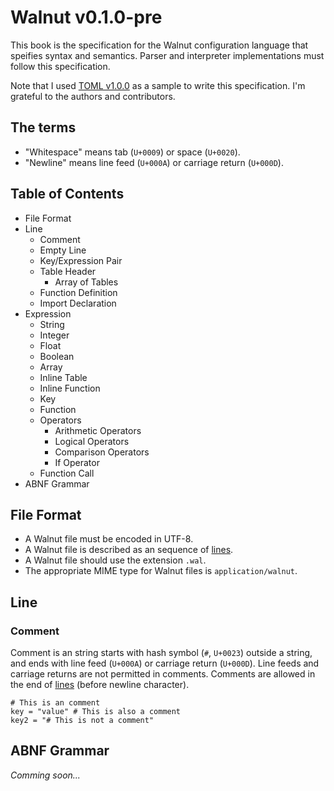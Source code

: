 # Walnut v0.1.0-pre

This book is the specification for the Walnut configuration language that
speifies syntax and semantics. Parser and interpreter implementations must
follow this specification.

Note that I used [TOML v1.0.0](https://toml.io/en/v1.0.0) as a sample to write
this specification. I'm grateful to the authors and contributors.

## The terms
- "Whitespace" means tab (`U+0009`) or space (`U+0020`).
- "Newline" means line feed (`U+000A`) or carriage return (`U+000D`).

## Table of Contents
- File Format
- Line
  - Comment
  - Empty Line
  - Key/Expression Pair
  - Table Header
    - Array of Tables
  - Function Definition
  - Import Declaration
- Expression
  - String
  - Integer
  - Float
  - Boolean
  - Array
  - Inline Table
  - Inline Function
  - Key
  - Function
  - Operators
    - Arithmetic Operators
    - Logical Operators
    - Comparison Operators
    - If Operator
  - Function Call
- ABNF Grammar

## File Format
- A Walnut file must be encoded in UTF-8.
- A Walnut file is described as an sequence of [lines](#line).
- A Walnut file should use the extension `.wal`.
- The appropriate MIME type for Walnut files is `application/walnut`.

## Line
### Comment
Comment is an string starts with hash symbol (`#`, `U+0023`) outside a string,
and ends with line feed (`U+000A`) or carriage return (`U+000D`). Line feeds
and carriage returns are not permitted in comments. Comments are allowed in the end of [lines](#line) (before newline character).

```
# This is an comment
key = "value" # This is also a comment
key2 = "# This is not a comment"
```

## ABNF Grammar
*Comming soon...*
